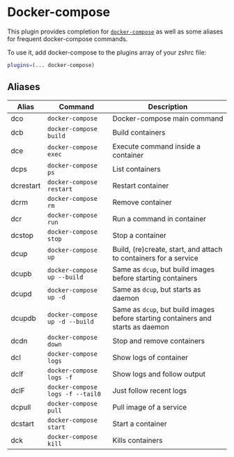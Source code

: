 # Docker-compose

This plugin provides completion for
[`docker-compose`](https://docs.docker.com/compose/) as well as some aliases for
frequent docker-compose commands.

To use it, add docker-compose to the plugins array of your zshrc file:

```zsh
plugins=(... docker-compose)
```

## Aliases

| Alias     | Command                          | Description                                                                      |
| --------- | -------------------------------- | -------------------------------------------------------------------------------- |
| dco       | `docker-compose`                 | Docker-compose main command                                                      |
| dcb       | `docker-compose build`           | Build containers                                                                 |
| dce       | `docker-compose exec`            | Execute command inside a container                                               |
| dcps      | `docker-compose ps`              | List containers                                                                  |
| dcrestart | `docker-compose restart`         | Restart container                                                                |
| dcrm      | `docker-compose rm`              | Remove container                                                                 |
| dcr       | `docker-compose run`             | Run a command in container                                                       |
| dcstop    | `docker-compose stop`            | Stop a container                                                                 |
| dcup      | `docker-compose up`              | Build, (re)create, start, and attach to containers for a service                 |
| dcupb     | `docker-compose up --build`      | Same as `dcup`, but build images before starting containers                      |
| dcupd     | `docker-compose up -d`           | Same as `dcup`, but starts as daemon                                             |
| dcupdb    | `docker-compose up -d --build`   | Same as `dcup`, but build images before starting containers and starts as daemon |
| dcdn      | `docker-compose down`            | Stop and remove containers                                                       |
| dcl       | `docker-compose logs`            | Show logs of container                                                           |
| dclf      | `docker-compose logs -f`         | Show logs and follow output                                                      |
| dclF      | `docker-compose logs -f --tail0` | Just follow recent logs                                                          |
| dcpull    | `docker-compose pull`            | Pull image of a service                                                          |
| dcstart   | `docker-compose start`           | Start a container                                                                |
| dck       | `docker-compose kill`            | Kills containers                                                                 |
